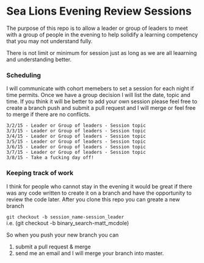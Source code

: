 # Sea Lions Evening Review Sessions

The purpose of this repo is to allow a leader or group of leaders to meet with a group of people in the evening to help solidify a learning competency that you may not understand fully.

There is not limit or minimum for session just as long as we are all leaarning and understanding better.


### Scheduling

I will communicate with cohort memebers to set a session for each night if time permits. Once we have a group decision I will list the date, topic and time. If you think it will be better to add your own session please feel free to create a branch push and submit a pull request and I will merge or feel free to merge if there are no conflicts.

```
3/2/15 - Leader or Group of leaders - Session topic
3/3/15 - Leader or Group of leaders - Session topic
3/4/15 - Leader or Group of leaders - Session topic
3/5/15 - Leader or Group of leaders - Session topic
3/6/15 - Leader or Group of leaders - Session topic
3/7/15 - Leader or Group of leaders - Session topic
3/8/15 - Take a fucking day off!
```


### Keeping track of work

I think for people who cannot stay in the evening it would be great if there was any code written to create it on a branch and have the opportunity to review the code later. After you clone this repo you can greate a new branch

```git checkout -b session_name-session_leader```<br>
i.e. (git checkout -b binary_search-matt_mcdole)

So when you push your new branch you can

1) submit a pull request & merge <br>
2) send me an email and I will merge your branch into master.